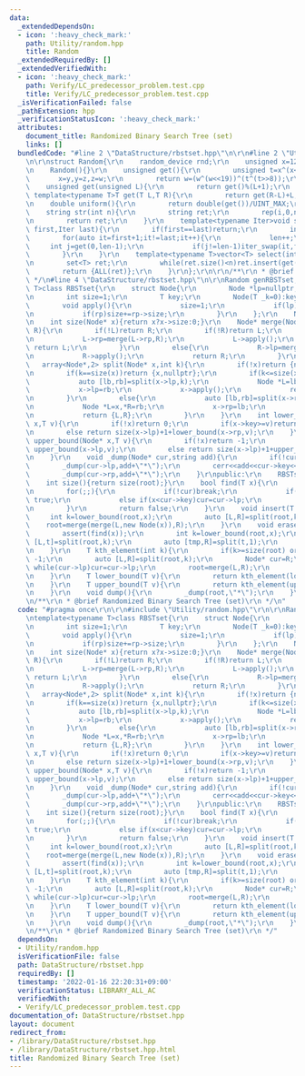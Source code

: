 ```yaml
---
data:
  _extendedDependsOn:
  - icon: ':heavy_check_mark:'
    path: Utility/random.hpp
    title: Random
  _extendedRequiredBy: []
  _extendedVerifiedWith:
  - icon: ':heavy_check_mark:'
    path: Verify/LC_predecessor_problem.test.cpp
    title: Verify/LC_predecessor_problem.test.cpp
  _isVerificationFailed: false
  _pathExtension: hpp
  _verificationStatusIcon: ':heavy_check_mark:'
  attributes:
    document_title: Randomized Binary Search Tree (set)
    links: []
  bundledCode: "#line 2 \"DataStructure/rbstset.hpp\"\n\r\n#line 2 \"Utility/random.hpp\"\
    \n\r\nstruct Random{\r\n    random_device rnd;\r\n    unsigned x=123456789,y=362436069,z=521288629,w=rnd();\r\
    \n    Random(){}\r\n    unsigned get(){\r\n        unsigned t=x^(x<<11);\r\n \
    \       x=y,y=z,z=w;\r\n        return w=(w^(w<<19))^(t^(t>>8));\r\n    }\r\n\
    \    unsigned get(unsigned L){\r\n        return get()%(L+1);\r\n    }\r\n   \
    \ template<typename T>T get(T L,T R){\r\n        return get(R-L)+L;\r\n    }\r\
    \n    double uniform(){\r\n        return double(get())/UINT_MAX;\r\n    }\r\n\
    \    string str(int n){\r\n        string ret;\r\n        rep(i,0,n)ret+=get('a','z');\r\
    \n        return ret;\r\n    }\r\n    template<typename Iter>void shuffle(Iter\
    \ first,Iter last){\r\n        if(first==last)return;\r\n        int len=1;\r\n\
    \        for(auto it=first+1;it!=last;it++){\r\n            len++;\r\n       \
    \     int j=get(0,len-1);\r\n            if(j!=len-1)iter_swap(it,first+j);\r\n\
    \        }\r\n    }\r\n    template<typename T>vector<T> select(int n,T L,T R){\r\
    \n        set<T> ret;\r\n        while(ret.size()<n)ret.insert(get(L,R));\r\n\
    \        return {ALL(ret)};\r\n    }\r\n};\r\n\r\n/**\r\n * @brief Random\r\n\
    \ */\n#line 4 \"DataStructure/rbstset.hpp\"\n\r\nRandom genRBSTset;\r\ntemplate<typename\
    \ T>class RBSTset{\r\n    struct Node{\r\n        Node *lp=nullptr,*rp=nullptr;\r\
    \n        int size=1;\r\n        T key;\r\n        Node(T _k=0):key(_k){}\r\n\
    \        void apply(){\r\n            size=1;\r\n            if(lp)size+=lp->size;\r\
    \n            if(rp)size+=rp->size;\r\n        }\r\n    };\r\n    Node *root=nullptr;\r\
    \n    int size(Node* x){return x?x->size:0;}\r\n    Node* merge(Node* L,Node*\
    \ R){\r\n        if(!L)return R;\r\n        if(!R)return L;\r\n        if((int)genRBSTset.get(size(L)+size(R)-1)<size(L)){\r\
    \n            L->rp=merge(L->rp,R);\r\n            L->apply();\r\n           \
    \ return L;\r\n        }\r\n        else{\r\n            R->lp=merge(L,R->lp);\r\
    \n            R->apply();\r\n            return R;\r\n        }\r\n    }\r\n \
    \   array<Node*,2> split(Node* x,int k){\r\n        if(!x)return {nullptr,nullptr};\r\
    \n        if(k==size(x))return {x,nullptr};\r\n        if(k<=size(x->lp)){\r\n\
    \            auto [lb,rb]=split(x->lp,k);\r\n            Node *L=lb,*R=x;\r\n\
    \            x->lp=rb;\r\n            x->apply();\r\n            return {L,R};\r\
    \n        }\r\n        else{\r\n            auto [lb,rb]=split(x->rp,k-size(x->lp)-1);\r\
    \n            Node *L=x,*R=rb;\r\n            x->rp=lb;\r\n            x->apply();\r\
    \n            return {L,R};\r\n        }\r\n    }\r\n    int lower_bound(Node*\
    \ x,T v){\r\n        if(!x)return 0;\r\n        if(x->key>=v)return lower_bound(x->lp,v);\r\
    \n        else return size(x->lp)+1+lower_bound(x->rp,v);\r\n    }\r\n    int\
    \ upper_bound(Node* x,T v){\r\n        if(!x)return -1;\r\n        if(x->key>v)return\
    \ upper_bound(x->lp,v);\r\n        else return size(x->lp)+1+upper_bound(x->rp,v);\r\
    \n    }\r\n    void _dump(Node* cur,string add){\r\n        if(!cur)return;\r\n\
    \        _dump(cur->lp,add+\"*\");\r\n        cerr<<add<<cur->key<<'\\n';\r\n\
    \        _dump(cur->rp,add+\"*\");\r\n    }\r\npublic:\r\n    RBSTset(){}\r\n\
    \    int size(){return size(root);}\r\n    bool find(T x){\r\n        Node *cur=root;\r\
    \n        for(;;){\r\n            if(!cur)break;\r\n            if(cur->key==x)return\
    \ true;\r\n            else if(x<cur->key)cur=cur->lp;\r\n            else cur=cur->rp;\r\
    \n        }\r\n        return false;\r\n    }\r\n    void insert(T x){\r\n   \
    \     int k=lower_bound(root,x);\r\n        auto [L,R]=split(root,k);\r\n    \
    \    root=merge(merge(L,new Node(x)),R);\r\n    }\r\n    void erase(T x){\r\n\
    \        assert(find(x));\r\n        int k=lower_bound(root,x);\r\n        auto\
    \ [L,t]=split(root,k);\r\n        auto [tmp,R]=split(t,1);\r\n        root=merge(L,R);\r\
    \n    }\r\n    T kth_element(int k){\r\n        if(k>=size(root) or k<0)return\
    \ -1;\r\n        auto [L,R]=split(root,k);\r\n        Node* cur=R;\r\n       \
    \ while(cur->lp)cur=cur->lp;\r\n        root=merge(L,R);\r\n        return cur->key;\r\
    \n    }\r\n    T lower_bound(T v){\r\n        return kth_element(lower_bound(root,v));\r\
    \n    }\r\n    T upper_bound(T v){\r\n        return kth_element(upper_bound(root,v));\r\
    \n    }\r\n    void dump(){\r\n        _dump(root,\"*\");\r\n    }\r\n};\r\n\r\
    \n/**\r\n * @brief Randomized Binary Search Tree (set)\r\n */\n"
  code: "#pragma once\r\n\r\n#include \"Utility/random.hpp\"\r\n\r\nRandom genRBSTset;\r\
    \ntemplate<typename T>class RBSTset{\r\n    struct Node{\r\n        Node *lp=nullptr,*rp=nullptr;\r\
    \n        int size=1;\r\n        T key;\r\n        Node(T _k=0):key(_k){}\r\n\
    \        void apply(){\r\n            size=1;\r\n            if(lp)size+=lp->size;\r\
    \n            if(rp)size+=rp->size;\r\n        }\r\n    };\r\n    Node *root=nullptr;\r\
    \n    int size(Node* x){return x?x->size:0;}\r\n    Node* merge(Node* L,Node*\
    \ R){\r\n        if(!L)return R;\r\n        if(!R)return L;\r\n        if((int)genRBSTset.get(size(L)+size(R)-1)<size(L)){\r\
    \n            L->rp=merge(L->rp,R);\r\n            L->apply();\r\n           \
    \ return L;\r\n        }\r\n        else{\r\n            R->lp=merge(L,R->lp);\r\
    \n            R->apply();\r\n            return R;\r\n        }\r\n    }\r\n \
    \   array<Node*,2> split(Node* x,int k){\r\n        if(!x)return {nullptr,nullptr};\r\
    \n        if(k==size(x))return {x,nullptr};\r\n        if(k<=size(x->lp)){\r\n\
    \            auto [lb,rb]=split(x->lp,k);\r\n            Node *L=lb,*R=x;\r\n\
    \            x->lp=rb;\r\n            x->apply();\r\n            return {L,R};\r\
    \n        }\r\n        else{\r\n            auto [lb,rb]=split(x->rp,k-size(x->lp)-1);\r\
    \n            Node *L=x,*R=rb;\r\n            x->rp=lb;\r\n            x->apply();\r\
    \n            return {L,R};\r\n        }\r\n    }\r\n    int lower_bound(Node*\
    \ x,T v){\r\n        if(!x)return 0;\r\n        if(x->key>=v)return lower_bound(x->lp,v);\r\
    \n        else return size(x->lp)+1+lower_bound(x->rp,v);\r\n    }\r\n    int\
    \ upper_bound(Node* x,T v){\r\n        if(!x)return -1;\r\n        if(x->key>v)return\
    \ upper_bound(x->lp,v);\r\n        else return size(x->lp)+1+upper_bound(x->rp,v);\r\
    \n    }\r\n    void _dump(Node* cur,string add){\r\n        if(!cur)return;\r\n\
    \        _dump(cur->lp,add+\"*\");\r\n        cerr<<add<<cur->key<<'\\n';\r\n\
    \        _dump(cur->rp,add+\"*\");\r\n    }\r\npublic:\r\n    RBSTset(){}\r\n\
    \    int size(){return size(root);}\r\n    bool find(T x){\r\n        Node *cur=root;\r\
    \n        for(;;){\r\n            if(!cur)break;\r\n            if(cur->key==x)return\
    \ true;\r\n            else if(x<cur->key)cur=cur->lp;\r\n            else cur=cur->rp;\r\
    \n        }\r\n        return false;\r\n    }\r\n    void insert(T x){\r\n   \
    \     int k=lower_bound(root,x);\r\n        auto [L,R]=split(root,k);\r\n    \
    \    root=merge(merge(L,new Node(x)),R);\r\n    }\r\n    void erase(T x){\r\n\
    \        assert(find(x));\r\n        int k=lower_bound(root,x);\r\n        auto\
    \ [L,t]=split(root,k);\r\n        auto [tmp,R]=split(t,1);\r\n        root=merge(L,R);\r\
    \n    }\r\n    T kth_element(int k){\r\n        if(k>=size(root) or k<0)return\
    \ -1;\r\n        auto [L,R]=split(root,k);\r\n        Node* cur=R;\r\n       \
    \ while(cur->lp)cur=cur->lp;\r\n        root=merge(L,R);\r\n        return cur->key;\r\
    \n    }\r\n    T lower_bound(T v){\r\n        return kth_element(lower_bound(root,v));\r\
    \n    }\r\n    T upper_bound(T v){\r\n        return kth_element(upper_bound(root,v));\r\
    \n    }\r\n    void dump(){\r\n        _dump(root,\"*\");\r\n    }\r\n};\r\n\r\
    \n/**\r\n * @brief Randomized Binary Search Tree (set)\r\n */"
  dependsOn:
  - Utility/random.hpp
  isVerificationFile: false
  path: DataStructure/rbstset.hpp
  requiredBy: []
  timestamp: '2022-01-16 22:20:31+09:00'
  verificationStatus: LIBRARY_ALL_AC
  verifiedWith:
  - Verify/LC_predecessor_problem.test.cpp
documentation_of: DataStructure/rbstset.hpp
layout: document
redirect_from:
- /library/DataStructure/rbstset.hpp
- /library/DataStructure/rbstset.hpp.html
title: Randomized Binary Search Tree (set)
---
```

